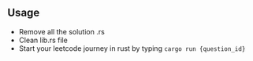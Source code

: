 ## Usage

* Remove all the solution .rs
* Clean lib.rs file
* Start your leetcode journey in rust by typing `cargo run {question_id}`

